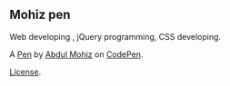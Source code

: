 Mohiz pen
---------
Web developing , jQuery programming, CSS developing.

A [Pen](https://codepen.io/Mohiz/pen/BJKabg) by [Abdul Mohiz](https://codepen.io/Mohiz) on [CodePen](https://codepen.io).

[License](https://codepen.io/Mohiz/pen/BJKabg/license).